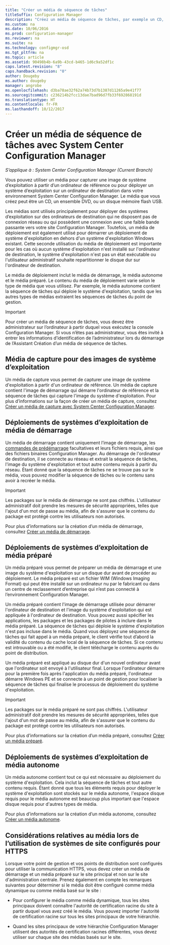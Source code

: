 ```yaml
---
title: "Créer un média de séquence de tâches"
titleSuffix: Configuration Manager
description: "Créez un média de séquence de tâches, par exemple un CD, pour déployer un système d’exploitation sur un ordinateur de destination dans votre environnement Configuration Manager."
ms.custom: na
ms.date: 10/06/2016
ms.prod: configuration-manager
ms.reviewer: na
ms.suite: na
ms.technology: configmgr-osd
ms.tgt_pltfrm: na
ms.topic: article
ms.assetid: 90498b4b-6a9b-43cd-b465-1d6c9a52df1c
caps.latest.revision: "8"
caps.handback.revision: "0"
author: Dougeby
ms.author: dougeby
manager: angrobe
ms.openlocfilehash: d3ba78ae32f62a74b73d7b1387d11265a9e41f77
ms.sourcegitcommit: c236214b2fcc13dae7bad96d7fb33f692868191d
ms.translationtype: HT
ms.contentlocale: fr-FR
ms.lasthandoff: 10/12/2017
---
```

# <a name="create-task-sequence-media-with-system-center-configuration-manager"></a>Créer un média de séquence de tâches avec System Center Configuration Manager

*S’applique à : System Center Configuration Manager (Current Branch)*

Vous pouvez utiliser un média pour capturer une image de système d’exploitation à partir d’un ordinateur de référence ou pour déployer un système d’exploitation sur un ordinateur de destination dans votre environnement System Center Configuration Manager. Le média que vous créez peut être un CD, un ensemble DVD, ou un disque mémoire flash USB.  

 Les médias sont utilisés principalement pour déployer des systèmes d’exploitation sur des ordinateurs de destination qui ne disposent pas de connexion réseau ou qui possèdent une connexion avec une faible bande passante vers votre site Configuration Manager. Toutefois, un média de déploiement est également utilisé pour démarrer un déploiement de système d'exploitation en dehors d'un système d'exploitation Windows existant. Cette seconde utilisation du média de déploiement est importante pour les cas où aucun système d'exploitation n'est installé sur l'ordinateur de destination, le système d'exploitation n'est pas un état exécutable ou l'utilisateur administratif souhaite repartitionner le disque dur sur l'ordinateur de destination.  

 Le média de déploiement inclut le média de démarrage, le média autonome et le média préparé. Le contenu du média de déploiement varie selon le type de média que vous utilisez. Par exemple, le média autonome contient la séquence de tâches qui déploie le système d'exploitation, tandis que les autres types de médias extraient les séquences de tâches du point de gestion.  

> [!IMPORTANT]  
>  Pour créer un média de séquence de tâches, vous devez être administrateur sur l’ordinateur à partir duquel vous exécutez la console Configuration Manager. Si vous n’êtes pas administrateur, vous êtes invité à entrer les informations d’identification de l’administrateur lors du démarrage de l’Assistant Création d’un média de séquence de tâches.  

##  <a name="BKMK_PlanCaptureMedia"></a> Média de capture pour des images de système d’exploitation  
 Un média de capture vous permet de capturer une image de système d'exploitation à partir d'un ordinateur de référence. Un média de capture contient l'image de démarrage qui démarre l'ordinateur de référence et la séquence de tâches qui capture l'image du système d'exploitation. Pour plus d’informations sur la façon de créer un média de capture, consultez [Créer un média de capture avec System Center Configuration Manager](create-capture-media.md).  

##  <a name="BKMK_PlanBootableMedia"></a> Déploiements de systèmes d’exploitation de média de démarrage  
 Un média de démarrage contient uniquement l’image de démarrage, les [commandes de prédémarrage](../understand/prestart-commands-for-task-sequence-media.md) facultatives et leurs fichiers requis, ainsi que des fichiers binaires Configuration Manager. Au démarrage de l'ordinateur de destination, il se connecte au réseau et extrait la séquence de tâches, l'image du système d'exploitation et tout autre contenu requis à partir du réseau. Étant donné que la séquence de tâches ne se trouve pas sur le média, vous pouvez modifier la séquence de tâches ou le contenu sans avoir à recréer le média.  

> [!IMPORTANT]  
>  Les packages sur le média de démarrage ne sont pas chiffrés. L'utilisateur administratif doit prendre les mesures de sécurité appropriées, telles que l'ajout d'un mot de passe au média, afin de s'assurer que le contenu du package est protégé contre les utilisateurs non autorisés.  

 Pour plus d’informations sur la création d’un média de démarrage, consultez [Créer un média de démarrage](create-bootable-media.md).  

##  <a name="BKMK_PlanPrestagedMedia"></a> Déploiements de systèmes d’exploitation de média préparé  
 Un média préparé vous permet de préparer un média de démarrage et une image du système d'exploitation sur un disque dur avant de procéder au déploiement. Le média préparé est un fichier WIM (Windows Imaging Format) qui peut être installé sur un ordinateur nu par le fabricant ou dans un centre de reclassement d’entreprise qui n’est pas connecté à l’environnement Configuration Manager.  

 Un média préparé contient l'image de démarrage utilisée pour démarrer l'ordinateur de destination et l'image du système d'exploitation qui est appliquée à l'ordinateur de destination. Vous pouvez aussi spécifier les applications, les packages et les packages de pilotes à inclure dans le média préparé. La séquence de tâches qui déploie le système d'exploitation n'est pas incluse dans le média. Quand vous déployez une séquence de tâches qui fait appel à un média préparé, le client vérifie tout d’abord la validité du contenu du cache local de la séquence de tâches. Si ce contenu est introuvable ou a été modifié, le client télécharge le contenu auprès du point de distribution.  

 Un média préparé est appliqué au disque dur d'un nouvel ordinateur avant que l'ordinateur soit envoyé à l'utilisateur final. Lorsque l'ordinateur démarre pour la première fois après l'application du média préparé, l'ordinateur démarre Windows PE et se connecte à un point de gestion pour localiser la séquence de tâches qui finalise le processus de déploiement du système d'exploitation.  

> [!IMPORTANT]  
>  Les packages sur le média préparé ne sont pas chiffrés. L'utilisateur administratif doit prendre les mesures de sécurité appropriées, telles que l'ajout d'un mot de passe au média, afin de s'assurer que le contenu du package est protégé contre les utilisateurs non autorisés.  

 Pour plus d’informations sur la création d’un média préparé, consultez [Créer un média préparé](create-prestaged-media.md).  

##  <a name="BKMK_PlanStandaloneMedia"></a> Déploiements de systèmes d’exploitation de média autonome  
 Un média autonome contient tout ce qui est nécessaire au déploiement du système d'exploitation. Cela inclut la séquence de tâches et tout autre contenu requis. Étant donné que tous les éléments requis pour déployer le système d'exploitation sont stockés sur le média autonome, l'espace disque requis pour le média autonome est beaucoup plus important que l'espace disque requis pour d'autres types de média.  

 Pour plus d’informations sur la création d’un média autonome, consultez [Créer un média autonome](create-stand-alone-media.md).  

## <a name="media-considerations-when-using-site-systems-configured-for-https"></a>Considérations relatives au média lors de l’utilisation de systèmes de site configurés pour HTTPS  
 Lorsque votre point de gestion et vos points de distribution sont configurés pour utiliser la communication HTTPS, vous devez créer un média de démarrage et un média préparé sur le site principal et non sur le site d'administration centrale. Prenez également en compte les remarques suivantes pour déterminer si le média doit être configuré comme média dynamique ou comme média basé sur le site :  

-   Pour configurer le média comme média dynamique, tous les sites principaux doivent connaître l'autorité de certification racine du site à partir duquel vous avez créé le média. Vous pouvez importer l'autorité de certification racine sur tous les sites principaux de votre hiérarchie.  

-   Quand les sites principaux de votre hiérarchie Configuration Manager utilisent des autorités de certification racines différentes, vous devez utiliser sur chaque site des médias basés sur le site.  
